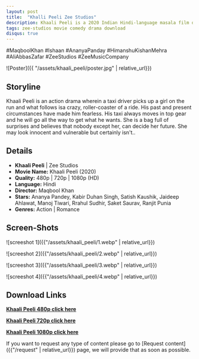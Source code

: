 ```yaml
---
layout: post
title:  "Khalli Peeli Zee Studios"
description: Khaali Peeli is a 2020 Indian Hindi-language masala film directed by Maqbool Khan and jointly produced by Ali Abbas Zafar, Zee Studios, Himanshu Kishan Mehra and Yash Miglani.
tags: zee-studios movie comedy drama download
disqus: true
---
```


\#MaqboolKhan  \#Ishaan \#AnanyaPanday \#HimanshuKishanMehra \#AliAbbasZafar  \#ZeeStudios \#ZeeMusicCompany

![Poster]({{ "/assets/khaali_peeli/poster.jpg" | relative_url}})

## Storyline

Khaali Peeli is an action drama wherein a taxi driver picks up a girl on the run and what follows isa crazy, roller-coaster of a ride. His past and present circumstances have made him fearless. His taxi always moves in top gear and he will go all the way to get what he wants. She is a bag full of surprises and believes that nobody except her, can decide her future. She may look innocent and vulnerable but certainly isn't..

## Details

* **Khaali Peeli** \| Zee Studios
* **Movie Name:** Khaali Peeli (2020)
* **Quality:** 480p \| 720p \| 1080p (HD)
* **Language:** Hindi
* **Director:** Maqbool Khan
* **Stars:** Ananya Pandey, Kabir Duhan Singh, Satish Kaushik, Jaideep Ahlawat, Manoj Tiwari, Rrahul Sudhir, Saket Saurav, Ranjit Punia
* **Genres:** Action \| Romance

## Screen-Shots

![screeshot 1]({{"/assets/khaali_peeli/1.webp" | relative_url}})

![screeshot 2]({{"/assets/khaali_peeli/2.webp" | relative_url}})

![screeshot 3]({{"/assets/khaali_peeli/3.webp" | relative_url}})

![screeshot 4]({{"/assets/khaali_peeli/4.webp" | relative_url}})

## Download Links

**<a href="https://gplinks.co/ItKhn35" target="_blank">Khaali Peeli 480p click here</a>**<br>
<!-- **Size:** -->
**<a href="https://gplinks.co/KBnn" target="_blank">Khaali Peeli 720p click here</a>**<br>
<!-- **Size:** -->
**<a href="https://gplinks.co/nxIn" target="_blank">Khaali Peeli 1080p click here</a>**<br>
<!-- **Size:** -->

If you want to request any type of content please go to [Request content]({{"/request" | relative_url}}) page, we will provide that as soon as possible.